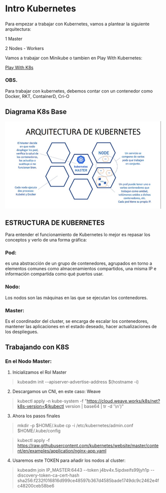 # Intro Kubernetes
#####

Para empezar a trabajar con Kubernetes, vamos a plantear la siguiente arquitectura:

1 Master

2 Nodes - Workers

Vamos a trabajar con Minikube o tambien en Play With Kubernetes:

[Play With K8s](https://labs.play-with-k8s.com)

### OBS.
Para trabajar con kubernetes, debemos contar con un contenedor como Docker, RKT, ContainerD, Cri-O


## Diagrama K8s Base

![Arquitectura](https://github.com/kdetony/k8s-basico/blob/master/images/k8s-base.jpg)

## ESTRUCTURA DE KUBERNETES

Para entender el funcionamiento de Kubernetes lo mejor es repasar los conceptos y verlo de una forma gráfica:

### Pod:
es una abstracción de un grupo de contenedores, agrupados en torno a elementos comunes como almacenamientos compartidos, una misma IP  e información compartida como qué puertos usar.
    
### Nodo: 
Los nodos son las máquinas en las que se ejecutan los contenedores.

### Master: 
Es el coordinador del cluster, se encarga de escalar los contenedores, mantener las aplicaciones en el estado deseado, hacer actualizaciones de los despliegues.


## Trabajando con K8S


### En el Nodo Master:

1) Inicializamos el Rol Master
>kubeadm init --apiserver-advertise-address $(hostname -i)

2) Descargamos un CNI, en este caso: Weave
>kubectl apply -n kube-system -f "https://cloud.weave.works/k8s/net?k8s-version=$(kubectl version | base64 | tr -d '\n')"

3) Ahora los pasos finales
>mkdir -p $HOME/.kube
>cp -i /etc/kubernetes/admin.conf $HOME/.kube/config 

>kubectl apply -f https://raw.githubusercontent.com/kubernetes/website/master/content/en/examples/application/nginx-app.yaml


4) Usaremos este TOKEN para añadir los nodos al cluster:
>kubeadm join IP_MASTER:6443 --token j4bv4x.5ipdxeifs99jyh1p --discovery-token-ca-cert-hash sha256:f232f016816d999ce48597b367d4585bade1749dc9c2462e4fc48200ceb58be6
